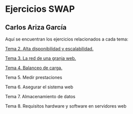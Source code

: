 # Ejercicios SWAP
## Carlos Ariza García  
Aquí se encuentran los ejercicios relacionados a cada tema:  

[Tema 2. Alta disponibilidad y escalabilidad.](https://github.com/AGCarlos/SWAP_1718/blob/master/ejercicios/e2.md)

[Tema 3. La red de una granja web.](https://github.com/AGCarlos/SWAP_1718/blob/master/ejercicios/e3.md)

[Tema 4. Balanceo de carga.](https://github.com/AGCarlos/SWAP_1718/blob/master/ejercicios/e4.md)

Tema 5. Medir prestaciones

Tema 6. Asegurar el sistema web

Tema 7. Almacenamiento de datos

Tema 8. Requisitos hardware y software en servidores web
